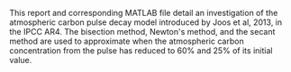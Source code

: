 This report and corresponding MATLAB file detail an investigation of the atmospheric carbon pulse decay model introduced by Joos et al, 2013, in the IPCC AR4. The bisection method, Newton's method, and the secant method are used to approximate when the atmospheric carbon concentration from the pulse has reduced to 60% and 25% of its initial value.

